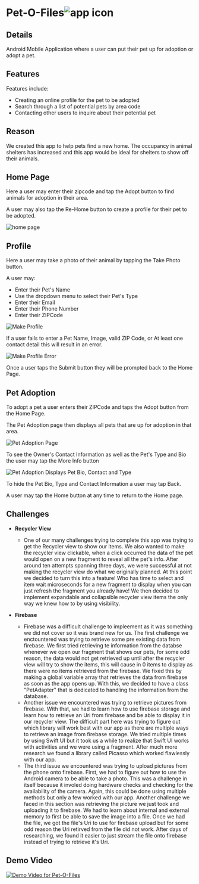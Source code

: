 # Pet-O-Files![app icon](./.github/readme-images/app_logo.png) 

## Details
Android Mobile Application where a user can put their pet up for adoption or adopt a pet. 

## Features

Features include:
* Creating an online profile for the pet to be adopted
* Search through a list of potential pets by area code
* Contacting other users to inquire about their potential pet

## Reason
We created this app to help pets find a new home. The occupancy in animal shelters has increased and this
app would be ideal for shelters to show off their animals. 

## Home Page

Here a user may enter their zipcode and tap the Adopt button to find animals for adoption in their area.

A user may also tap the Re-Home button to create a profile for their pet to be adopted.

![home page](./.github/readme-images/home_page_ui.jpg)

## Profile

Here a user may take a photo of their animal by tapping the Take Photo button.

A user may:
* Enter their Pet's Name
* Use the dropdown menu to select their Pet's Type
* Enter their Email
* Enter their Phone Number
* Enter their ZIPCode

![Make Profile](./.github/readme-images/make_profile_ui.jpg)

If a user fails to enter a Pet Name, Image, valid ZIP Code, or At least one contact detail this will result in an error.

![Make Profile Error](./.github/readme-images/make_profile_error_ui.jpg)

Once a user taps the Submit button they will be prompted back to the Home Page.

## Pet Adoption

To adopt a pet a user enters their ZIPCode and taps the Adopt button from the Home Page.

The Pet Adoption page then displays all pets that are up for adoption in that area. 

![Pet Adoption Page](./.github/readme-images/pet_recycler_ui.jpg)

To see the Owner's Contact Information as well as the Pet's Type and Bio the user may tap the More Info button

![Pet Adoption Displays Pet Bio, Contact and Type](./.github/readme-images/pet_info_ui.jpg)

To hide the Pet Bio, Type and Contact Information a user may tap Back.

A user may tap the Home button at any time to return to the Home page.

## Challenges
* **Recycler View**
  - One of our many challenges trying to complete this app was trying to get the Recycler view to show our items. We also wanted to make the recycler view clickable, when a click occurred the data of the pet would open on a new fragment to reveal all the pet's info. After around ten attempts spanning three days, we were successful at not making the recycler view do what we originally planned. At       this point we decided to turn this into a feature! Who has time to select and item wait microseconds for a new fragment to display when you can just refresh the fragment you already have! We then decided to implement expandable and collapsible recycler view items the only way we knew how to by using visibility.

* **Firebase**
  - Firebase was a difficult challenge to impleement as it was something we did not cover so it was brand new for us.
The first challenge we enctountered was trying to retrieve some pre existing data from firebase. We first tried
retrieving te information from the databse whenever we open our fragment that shows our pets, for some odd reason,
the data would not get retrieved up until after the recycler view will try to show the items, this will cause in 0
items to display as there were no items retrieved from the firebase. We fixed this by making a global variable array
that retrieves the data from firebase as soon as the app opens up. With this, we decided to have a class "PetAdapter"
that is dedicated to handling the information from the database.
  - Another issue we encountered was trying to retrieve pictures from firebase. With that, we had to learn how to use
firebase storage and learn how to retrieve an Uri from firebase and be able to display it in our recycler view.
The difficult part here was trying to figure out which library will work best with our app as there are multiple
ways to retrieve an image from firebase storage. We tried multiple times by using Swift UI but it took us a while
to realize that Swift UI works with activities and we were using a fragment. After much more research we found a
library called Picasso which worked flawlessly with our app.
  - The third issue we encountered was trying to upload pictures from the phone onto firebase. First, we had to figure
out how to use the Android camera to be able to take a photo. This was a challenge in itself because it involed
doing hardware checks and checking for the availability of the camera. Again, this could be done using multiple
methods but only a few worked with our app. Another challenge we faced in this section was retrieving the picture
we just took and uploading it to firebase. We had to learn about internal and external memory to first be able
to save the image into a file. Once we had the file, we got the file's Uri to use for firebase upload but for
some odd reason the Uri retirved from the file did not work. After days of researching, we found it easier to
just stream the file onto firebase instead of trying to retrieve it's Uri.

## Demo Video
[![Demo Video for Pet-O-Files](https://img.youtube.com/vi/jtZV9_SRs7U/maxresdefault.jpg)](https://youtu.be/jtZV9_SRs7U)

